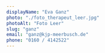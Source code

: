 ```yaml
---
displayName: "Eva Ganz"
photo: "./foto_therapeut_leer.jpg"
photoAlt: "Foto Leer"
slug: "ganz"
email: "ganz@kjp-meerbusch.de"
phone: "0160 / 4142522"
---
```

